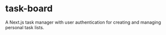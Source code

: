 # task-board
A Next.js task manager with user authentication for creating and managing personal task lists.
